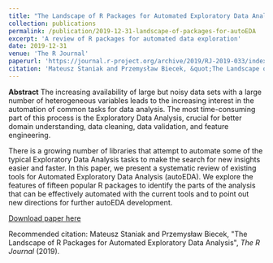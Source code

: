 ```yaml
---
title: "The Landscape of R Packages for Automated Exploratory Data Analysis"
collection: publications
permalink: /publication/2019-12-31-landscape-of-packages-for-autoEDA
excerpt: 'A review of R packages for automated data exploration'
date: 2019-12-31
venue: 'The R Journal'
paperurl: 'https://journal.r-project.org/archive/2019/RJ-2019-033/index.html'
citation: 'Mateusz Staniak and Przemysław Biecek, &quot;The Landscape of R Packages for Automated Exploratory Data Analysis&quot;, <i>The R Journal</i> (2019).'
---
```


**Abstract**  The increasing availability of large but noisy data sets with a large number of heterogeneous variables leads to the increasing interest in the automation of common tasks for data analysis. The most time-consuming part of this process is the Exploratory Data Analysis, crucial for better domain understanding, data cleaning, data validation, and feature engineering. 

 There is a growing number of libraries that attempt to automate some of the typical Exploratory Data Analysis tasks to make the search for new insights easier and faster. In this paper, we present a systematic review of existing tools for Automated Exploratory Data Analysis (autoEDA). We explore the features of fifteen popular R packages to identify the parts of the analysis that can be effectively automated with the current tools and to point out new directions for further autoEDA development.


[Download paper here](https://www.researchgate.net/publication/332014513_The_Landscape_of_R_Packages_for_Automated_Exploratory_Data_Analysis)

Recommended citation: Mateusz Staniak and Przemysław Biecek, &quot;The Landscape of R Packages for Automated Exploratory Data Analysis&quot;, <i>The R Journal</i> (2019).

